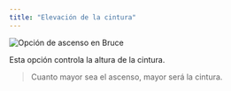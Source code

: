 ```yaml
---
title: "Elevación de la cintura"
---
```


![Opción de ascenso en Bruce](./rise.svg)

Esta opción controla la altura de la cintura.

> Cuanto mayor sea el ascenso, mayor será la cintura.




